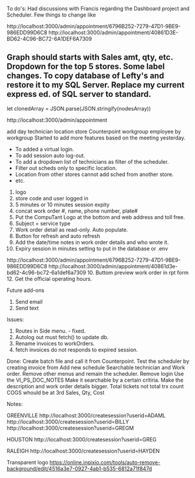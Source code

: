 To do's:
Had discussions with Francis regarding the Dashboard project and Scheduler. Few things to change like

http://localhost:3000/admin/appointment/6796B252-7279-47D1-9BE9-986EDD99D6C8
http://localhost:3000/admin/appointment/40861D3E-BD62-4C96-BC72-6A1DEF6A7309


Graph should starts with Sales amt, qty, etc.
Dropdown for the top 5 stores.
Some label changes.
To copy database of Lefty's and restore it to my SQL Server.
Replace my current express ed. of SQL server to standard.
----------------------------
let clonedArray = JSON.parse(JSON.stringify(nodesArray))



http://localhost:3000/admin/appointment

add day
technician
location
store
Counterpoint workgroup
employee by workgroup
Started to add more features based on the meeting yesterday.
 * To added a virtual login.
 * To add session auto log-out.
 * To add a dropdown list of technicians as filter of the scheduler.
 * Filter out scheds only to specific location.
 * Location from other stores cannot add sched from another store.
 * etc.
1. logo
2. store code and user logged in
3. 5 minutes or 10 minutes session expity
4. concat work order #, name, phone number, plate#
5. Put the CompuTant Logo at the bottom and web address and toll free.
6. Subject = service type
7. Work order detail as read-only. Auto populate.
8. Button for refresh and auto refresh 
9. Add the date/time notes in work order details and who wrote it.
11. Expiry session in minutes setting to put in the database or .env

 http://localhost:3000/admin/appointment/6796B252-7279-47D1-9BE9-986EDD99D6C8
http://localhost:3000/admin/appointment/40861d3e-bd62-4c96-bc72-6a1def6a7309
10. Buttom preview work order in rpt form
12. Get the official operating hours.


Future add-ons
1. Send email
2. Send text

Issues:
1. Routes in Side menu. - fixed.
2. Autolog out must fetch() to update db.
3. Rename invoices to workOrders.
4. fetch invoices do not responds to expired session.

Done:
Create batch file and call it from Counterpoint.
Test the scheduler by creating invoice from
Add new schedule
Searchable technician and Work order.
Remove other menus and remain the scheduler.
Remove login
Use the VI_PS_DOC_NOTES
Make it searchable by a certain critiria.
Make the description and work order details bigger.
Total tickets not total trx count
COGS whould be at 3rd
Sales, Qty, Cost

Notes:

GREENVILLE
http://localhost:3000/createsession?userid=ADAML
http://localhost:3000/createsession?userid=BILLY
http://localhost:3000/createsession?userid=GREGM

HOUSTON
http://localhost:3000/createsession?userid=GREG

RALEIGH
http://localhost:3000/createsession?userid=HAYDEN

Transparent logo
https://online.inpixio.com/tools/auto-remove-background/edit/4516a3e7-0927-4ab1-b535-6812a71f847d